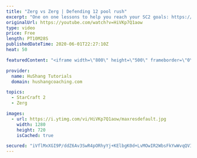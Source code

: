 ```yaml
---
title: "Zerg vs Zerg | Defending 12 pool rush"
excerpt: "One on one lessons to help you reach your SC2 goals: https://www.hushangcoaching.com ------------------------------------------------------------------------------------------------------- In this guide we take a look at how to defend one of the most infamous \"zerg rushes\" in sc2: the 12 pool. This rush"
originalUrl: https://youtube.com/watch?v=HiVKp7Q1aow
type: video
price: Free
length: PT10M28S
publishedDateTime: 2020-06-01T22:27:10Z
heat: 50

featuredContent: "<iframe width=\"800\" height=\"500\" frameborder=\"0\" src=\"https://www.youtube.com/embed/HiVKp7Q1aow\" allow=\"accelerometer; autoplay; encrypted-media; gyroscope; picture-in-picture\" allowfullscreen></iframe>"

provider:
  name: HuShang Tutorials
  domain: hushangcoaching.com

topics:
  - StarCraft 2
  - Zerg

images:
  - url: https://i.ytimg.com/vi/HiVKp7Q1aow/maxresdefault.jpg
    width: 1280
    height: 720
    isCached: true

secured: "iVflMxXGI9P/ddZ6Av3SwR4pORhyYj+KElbgK0d+LvMOwIR2WbsFkYwWvqQVIYYGhOq4p7Bqf6Wi33cepwXfeJG2OZ2/w/SzbKtTUiuHMAotUuD1uLVPAIEpyEvytsXAgrwb6UHE8Ld+JNzYG2qlX7Javwrc+lcmE8qYdAs3w0UanjeXRhzmHI1lWvzmokE9vO0njT+r5WXris5uif923l84oDhHdHwMATMylviqHBVgn7YDc2yirNaOK2x9vdQpaUlcob3/s5P8sJTef/iwqBCYV0g7Uq5hwM6N1s4m+VCE23kmuPhO5cTGgv9Uhp15iGeDf5UyMvvb22VGKG96SAOINl9TYYIo7Do39vX3N+TvQAXMU3RO0YmjRCgQO+vCZeOPGWC8rAu8AprGHQCGnTAZyUYqDGA+ipbAJKifhqA=;ZOMSLOEPHUMueGiZynJNvA=="
---
```


